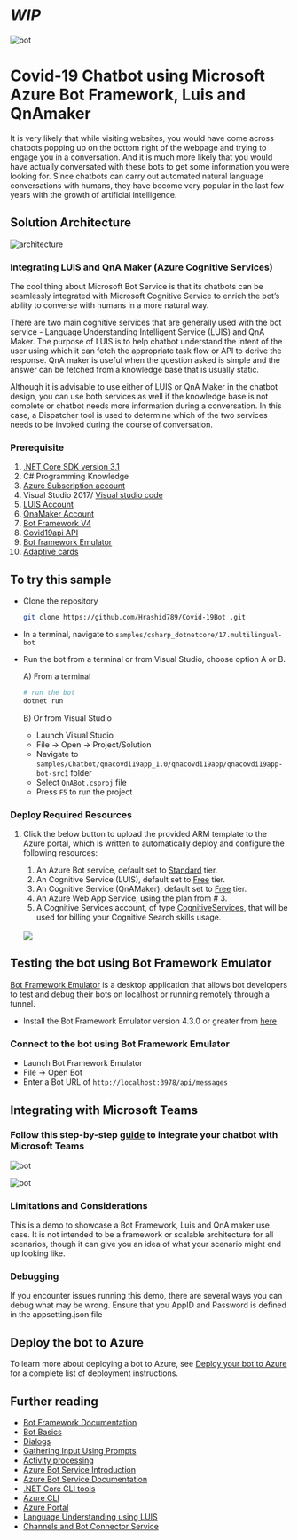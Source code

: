 # *WIP*
![bot](image/covid-bot.jpg) 
# Covid-19 Chatbot using Microsoft Azure Bot Framework, Luis and QnAmaker
It is very likely that while visiting websites, you would have come across chatbots popping up on the bottom right of the webpage and trying to engage you in a conversation. And it is much more likely that you would have actually conversated with these bots to get some information you were looking for. Since chatbots can carry out automated natural language conversations with humans, they have become very popular in the last few years with the growth of artificial intelligence.

## Solution Architecture
![architecture](image/updatedarchitecture.jpg)

### Integrating LUIS and QnA Maker (Azure Cognitive Services)
The cool thing about Microsoft Bot Service is that its chatbots can be seamlessly integrated with Microsoft Cognitive Service to enrich the bot’s ability to converse with humans in a more natural way.

There are two main cognitive services that are generally used with the bot service - Language Understanding Intelligent Service (LUIS) and QnA Maker. The purpose of LUIS is to help chatbot understand the intent of the user using which it can fetch the appropriate task flow or API to derive the response. QnA maker is useful when the question asked is simple and the answer can be fetched from a knowledge base that is usually static.

Although it is advisable to use either of LUIS or QnA Maker in the chatbot design, you can use both services as well if the knowledge base is not complete or chatbot needs more information during a conversation. In this case, a Dispatcher tool is used to determine which of the two services needs to be invoked during the course of conversation.

### Prerequisite
1) [.NET Core SDK version 3.1](https://dotnet.microsoft.com/download)
2) C# Programming Knowledge
3) [Azure Subscription account](portal.azure.com)
4) Visual Studio 2017/ [Visual studio code](https://code.visualstudio.com/)
5) [LUIS Account](luis.ai.com)
6) [QnaMaker Account](qnamaker.ai)
7) [Bot Framework V4](https://dev.botframework.com/)
8) [Covid19api API](https://covid19api.com/)
9) [Bot framework Emulator](https://github.com/Microsoft/BotFramework-Emulator/releases/tag/v4.8.1)
10) [Adaptive cards](https://adaptivecards.io/)

## To try this sample

- Clone the repository

    ```bash
    git clone https://github.com/Hrashid789/Covid-19Bot .git
    ```

- In a terminal, navigate to `samples/csharp_dotnetcore/17.multilingual-bot`
- Run the bot from a terminal or from Visual Studio, choose option A or B.

  A) From a terminal

  ```bash
  # run the bot
  dotnet run
  ```

  B) Or from Visual Studio

  - Launch Visual Studio
  - File -> Open -> Project/Solution
  - Navigate to `samples/Chatbot/qnacovdi19app_1.0/qnacovdi19app/qnacovdi19app-bot-src1` folder
  - Select `QnABot.csproj` file
  - Press `F5` to run the project

### Deploy Required Resources

1. Click the below button to upload the provided ARM template to the Azure portal, which is written to automatically deploy and configure the following resources:
    1. An Azure Bot service, default set to [Standard](https://azure.microsoft.com/en-us/pricing/details/bot-service/) tier.
    2. An Cognitive Service (LUIS), default set to [Free](https://azure.microsoft.com/en-us/pricing/details/cognitive-services/language-understanding-intelligent-services/) tier.
    3. An Cognitive Service (QnAMaker), default set to [Free](https://azure.microsoft.com/en-us/pricing/details/cognitive-services/qna-maker/) tier.
    4. An Azure Web App Service, using the plan from # 3.
    5. A Cognitive Services account, of type [CognitiveServices](https://azure.microsoft.com/en-us/pricing/details/cognitive-services/), that will be used for billing your Cognitive Search skills usage.

    </br>
    <a href="https://portal.azure.com/#create/Microsoft.Template/uri/https://raw.githubusercontent.com/Hrashid789/Covid-19Bot/blob/master/AzureDeploy.json" target="_blank">
        <img src="http://azuredeploy.net/deploybutton.png"/>
    </a>



## Testing the bot using Bot Framework Emulator

[Bot Framework Emulator](https://github.com/microsoft/botframework-emulator) is a desktop application that allows bot developers to test and debug their bots on localhost or running remotely through a tunnel.

- Install the Bot Framework Emulator version 4.3.0 or greater from [here](https://github.com/Microsoft/BotFramework-Emulator/releases)

### Connect to the bot using Bot Framework Emulator

- Launch Bot Framework Emulator
- File -> Open Bot
- Enter a Bot URL of `http://localhost:3978/api/messages`

## Integrating with Microsoft Teams
### Follow this step-by-step [guide](https://docs.microsoft.com/en-us/azure/bot-service/channel-connect-teams?view=azure-bot-service-4.0) to integrate your chatbot with Microsoft Teams

![bot](image/teams.jpg) 


![bot](image/symptoms.jpg) 
### Limitations and Considerations

This is a demo to showcase a Bot Framework, Luis and QnA maker use case.  It is not intended to be a framework or scalable architecture for all scenarios, though it can give you an idea of what your scenario might end up looking like.

### Debugging

If you encounter issues running this demo, there are several ways you can debug what may be wrong.
Ensure that you AppID and Password is defined in the appsetting.json file 

## Deploy the bot to Azure

To learn more about deploying a bot to Azure, see [Deploy your bot to Azure](https://aka.ms/azuredeployment) for a complete list of deployment instructions.

## Further reading

- [Bot Framework Documentation](https://docs.botframework.com)
- [Bot Basics](https://docs.microsoft.com/azure/bot-service/bot-builder-basics?view=azure-bot-service-4.0)
- [Dialogs](https://docs.microsoft.com/en-us/azure/bot-service/bot-builder-concept-dialog?view=azure-bot-service-4.0)
- [Gathering Input Using Prompts](https://docs.microsoft.com/en-us/azure/bot-service/bot-builder-prompts?view=azure-bot-service-4.0&tabs=csharp)
- [Activity processing](https://docs.microsoft.com/en-us/azure/bot-service/bot-builder-concept-activity-processing?view=azure-bot-service-4.0)
- [Azure Bot Service Introduction](https://docs.microsoft.com/azure/bot-service/bot-service-overview-introduction?view=azure-bot-service-4.0)
- [Azure Bot Service Documentation](https://docs.microsoft.com/azure/bot-service/?view=azure-bot-service-4.0)
- [.NET Core CLI tools](https://docs.microsoft.com/en-us/dotnet/core/tools/?tabs=netcore2x)
- [Azure CLI](https://docs.microsoft.com/cli/azure/?view=azure-cli-latest)
- [Azure Portal](https://portal.azure.com)
- [Language Understanding using LUIS](https://docs.microsoft.com/en-us/azure/cognitive-services/luis/)
- [Channels and Bot Connector Service](https://docs.microsoft.com/en-us/azure/bot-service/bot-concepts?view=azure-bot-service-4.0)
